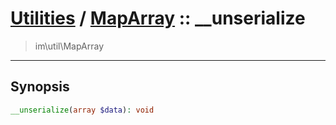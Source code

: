# [Utilities](util.md) / [MapArray](util-MapArray.md) :: __unserialize
 > im\util\MapArray
____

## Synopsis
```php
__unserialize(array $data): void
```
